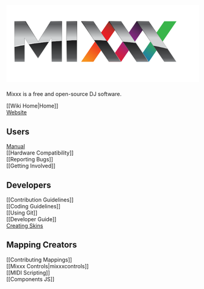 ![Mixxx Wiki](https://github.com/mixxxdj/mixxx/blob/master/res/images/mixxx_logo.svg)
--
Mixxx is a free and open-source DJ software.

[[Wiki Home|Home]]  
[Website](https://mixxx.org)  

Users
-----

[Manual](http://mixxx.org/manual)  
[[Hardware Compatibility]]  
[[Reporting Bugs]]  
[[Getting Involved]]  

Developers
-----

[[Contribution Guidelines]]  
[[Coding Guidelines]]  
[[Using Git]]  
[[Developer Guide]]  
[Creating Skins](Creating-Skins)  

Mapping Creators
-----
[[Contributing Mappings]]  
[[Mixxx Controls|mixxxcontrols]]  
[[MIDI Scripting]]  
[[Components JS]]
